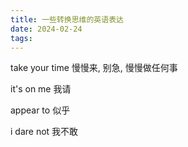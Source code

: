 ```yaml
---
title: 一些转换思维的英语表达
date: 2024-02-24
tags:
---
```


take your time 慢慢来, 别急, 慢慢做任何事

it's on me 我请

appear to 似乎

i dare not 我不敢